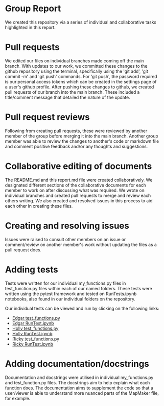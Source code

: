 # Group Report

We created this repository via a series of individual and collaborative tasks highlighted in this report. 

# Pull requests

We edited our files on individual branches made coming off the main branch. With updates to our work, we committed these changes to the github repository using the terminal, specifically using the 'git add', 'git commit -m' and 'git push' commands. For 'git push', the password required is our personal access tokens which can be created in the settings page of a user's github profile. After pushing these changes to github, we created pull requests of our branch into the main branch. These included a title/comment message that detailed the nature of the update.  

# Pull request reviews

Following from creating pull requests, these were reviewed by another member of the group before merging it into the main branch. Another group member was able to review the changes to another's code or markdown file and comment positive feedback and/or any thoughts and suggestions. 

# Collaborative editing of documents

The README.md and this report.md file were created collaboratively. We designated different sections of the collaborative documents for each member to work on after discussing what was required. We wrote on individual branches and created pull requests to merge and review each others writing. We also created and resolved issues in this process to aid each other in creating these files. 

# Creating and resolving issues

Issues were raised to consult other members on an issue or comment/review on another member's work without updating the files as a pull request does. 

# Adding tests

Tests were written for our individual my_functions.py files in test_function.py files within each of our named folders. These tests were written using the pytest framework and tested on RunTests.ipynb notebooks, also found in our individual folders on the repository. 

Our individual tests can be viewed and run by clicking on the following links:

- [Edgar test_functions.py](https://github.com/ANU-RSES-Education/EMSC-4033-2022-assignment-Group4/blob/f021afd1d671db8c6759f76de1d2a0600d502ae7/Edgar/tests/test_functions.py)
- [Edgar RunTest.ipynb](https://github.com/ANU-RSES-Education/EMSC-4033-2022-assignment-Group4/blob/f021afd1d671db8c6759f76de1d2a0600d502ae7/Edgar/RunTests.ipynb)
- [Holly test_functions.py](https://github.com/ANU-RSES-Education/EMSC-4033-2022-assignment-Group4/blob/f021afd1d671db8c6759f76de1d2a0600d502ae7/Holly/tests/test_functions.py)
- [Holly RunTest.ipynb](https://github.com/ANU-RSES-Education/EMSC-4033-2022-assignment-Group4/blob/f021afd1d671db8c6759f76de1d2a0600d502ae7/Holly/RunTests.ipynb)
- [Ricky test_functions.py](https://github.com/ANU-RSES-Education/EMSC-4033-2022-assignment-Group4/blob/f021afd1d671db8c6759f76de1d2a0600d502ae7/Ricky/tests/test_functions.py)
- [Ricky RunTest.ipynb](https://github.com/ANU-RSES-Education/EMSC-4033-2022-assignment-Group4/blob/f021afd1d671db8c6759f76de1d2a0600d502ae7/Ricky/RunTests.ipynb)

# Adding documentation/docstrings

Documentation and docstrings were utilised in individual my_functions.py and test_function.py files. The docstrings aim to help explain what each function does. The documentation aims to supplement the code so that a user/viewer is able to understand more nuanced parts of the MapMaker file, for example. 
